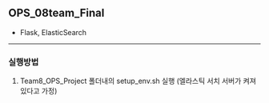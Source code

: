 ## OPS_08team_Final
+ Flask, ElasticSearch
---

### 실행방법
1. Team8_OPS_Project 폴더내의 setup_env.sh 실행 (엘라스틱 서치 서버가 켜져있다고 가정)

